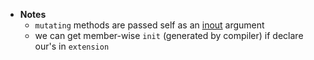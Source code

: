 - **Notes**
	-  `mutating` methods are passed self as an [inout](Swift%20Notes/inout.md) argument
	-    we can get member-wise `init` (generated by compiler) if declare our's in `extension`
